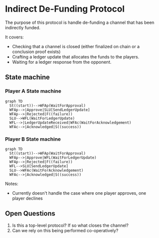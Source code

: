 # Indirect De-Funding Protocol

The purpose of this protocol is handle de-funding a channel that has been indirectly funded.

It covers:

- Checking that a channel is closed (either finalized on chain or a conclusion proof exists)
- Crafting a ledger update that allocates the funds to the players.
- Waiting for a ledger response from the opponent.

## State machine

### Player A State machine

```mermaid
graph TD
  St((start))-->WFAp(WaitForApproval)
  WFAp-->|Approve|SLU[SendLedgerUpdate]
  WFAp-->|Rejected|F((failure))
  SLU-->WFL(WaitForLedgerUpdate)
  WFL-->|LedgerUpdateReceived|WFAc(WaitForAcknowledgement)
  WFAc-->|Acknowledged|S((success))
```

### Player B State machine

```mermaid
graph TD
  St((start))-->WFAp(WaitForApproval)
  WFAp-->|Approve|WFL(WaitForLedgerUpdate)
  WFAp-->|Rejected|F((failure))
  WFL-->SLU[SendLedgerUpdate]
  SLU-->WFAc(WaitForAcknowledgement)
  WFAc-->|Acknowledged|S((success))
```

Notes:

- Currently doesn't handle the case where one player approves, one player declines

## Open Questions

1. Is this a top-level protocol? If so what closes the channel?
2. Can we rely on this being performed co-operatively?
